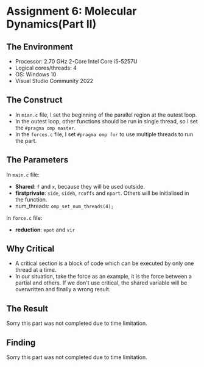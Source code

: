 # Assignment 6: Molecular Dynamics(Part II)

## The Environment

- Processor: 2.70 GHz 2-Core Intel Core i5-5257U
- Logical cores/threads: 4
- OS: Windows 10
- Visual Studio Community 2022

## The Construct

- In `mian.c` file, I set the beginning of the parallel region at the outest loop. 
- In the outest loop, other functions should be run in single thread, so I set the `#pragma omp master`.
- In the `forces.c` file, I set `#pragma omp for` to use multiple threads to run the part.

## The Parameters

In `main.c` file:
- **Shared**: `f` and `x`, because they will be used outside.
- **firstprivate**: `side`, `sideh`, `rcoffs` and `npart`. Others will be initialised in the function.
- num_threads: `omp_set_num_threads(4);`

In `force.c` file:
- **reduction**: `epot` and `vir`

## Why Critical

- A critical section is a block of code which can be executed by only one thread at a time.
- In our situation, take the force as an example, it is the force between a partial and others. If we don't use critical, the shared variable will be overwritten and finally a wrong result.

## The Result

Sorry this part was not completed due to time limitation.

## Finding
Sorry this part was not completed due to time limitation.


















